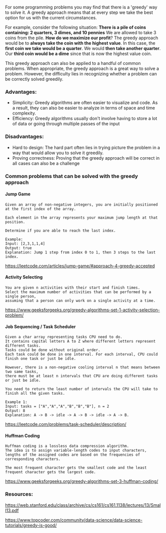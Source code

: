 For some programming problems you may find that there is a 'greedy' way to solve it. A greedy approach means that at every step we take the best option for us with the current circumstances.

For example, consider the following situation:
**There is a pile of coins containing: 2 quarters, 3 dimes, and 10 pennies**
We are allowed to take 3 coins from the pile. **How do we maximize our profit**? The greedy approach would be to **always take the coin with the highest value**. 
In this case, the **first coin we take would be a quarter**. We would **then take another quarter**. Our **third coin would be a dime** since that is now the highest value coin.

This greedy approach can also be applied to a handful of common problems. When appropriate, the greedy approach is a great way to solve a problem. However, the difficulty lies in recognizing whether a problem can be correctly solved greedily.

### Advantages:
- Simplicity: Greedy algorithms are often easier to visualize and code. As a result, they can also be easier to analyze in terms of space and time complexity.
- Efficiency: Greedy algorithms usually don't involve having to store a lot of data or going through multiple passes of the input

### Disadvantages:
- Hard to design: The hard part often lies in trying picture the problem in a way that would allow you to solve it greedily.
- Proving correctness: Proving that the greedy approach will be correct in all cases can also be a challenge

### Common problems that can be solved with the greedy approach
#### Jump Game
```
Given an array of non-negative integers, you are initially positioned at the first index of the array.

Each element in the array represents your maximum jump length at that position.

Determine if you are able to reach the last index.

Example:
Input: [2,3,1,1,4]
Output: true
Explanation: Jump 1 step from index 0 to 1, then 3 steps to the last index.
```

https://leetcode.com/articles/jump-game/#approach-4-greedy-accepted

#### Activity Selecting

```
You are given n activities with their start and finish times. 
Select the maximum number of activities that can be performed by a single person, 
assuming that a person can only work on a single activity at a time.
```

https://www.geeksforgeeks.org/greedy-algorithms-set-1-activity-selection-problem/

#### Job Sequencing / Task Scheduler
```
Given a char array representing tasks CPU need to do. 
It contains capital letters A to Z where different letters represent different tasks.
Tasks could be done without original order. 
Each task could be done in one interval. For each interval, CPU could finish one task or just be idle.

However, there is a non-negative cooling interval n that means between two same tasks, 
there must be at least n intervals that CPU are doing different tasks or just be idle.

You need to return the least number of intervals the CPU will take to finish all the given tasks.

Example 1:
Input: tasks = ["A","A","A","B","B","B"], n = 2
Output: 8
Explanation: A -> B -> idle -> A -> B -> idle -> A -> B.
```

https://leetcode.com/problems/task-scheduler/description/

#### Huffman Coding
```
Huffman coding is a lossless data compression algorithm. 
The idea is to assign variable-length codes to input characters, 
lengths of the assigned codes are based on the frequencies of corresponding characters. 

The most frequent character gets the smallest code and the least frequent character gets the largest code.
```
https://www.geeksforgeeks.org/greedy-algorithms-set-3-huffman-coding/
### Resources:
https://web.stanford.edu/class/archive/cs/cs161/cs161.1138/lectures/13/Small13.pdf

https://www.topcoder.com/community/data-science/data-science-tutorials/greedy-is-good/